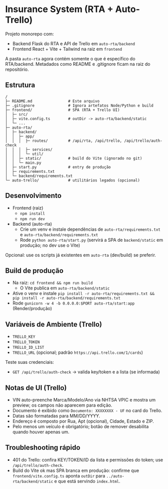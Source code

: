 # Insurance System (RTA + Auto-Trello)

Projeto monorepo com:
- Backend Flask do RTA e API de Trello em `auto-rta/backend`
- Frontend React + Vite + Tailwind na raiz em `frontend`

A pasta `auto-rta` agora contém somente o que é específico do RTA/backend. Metadados como README e .gitignore ficam na raiz do repositório.

## Estrutura

```
/
├─ README.md                # Este arquivo
├─ .gitignore               # Ignora artefatos Node/Python e build
├─ frontend/                # SPA (RTA + Trello UI)
│  ├─ src/
│  ├─ vite.config.ts        # outDir -> auto-rta/backend/static
│  └─ ...
├─ auto-rta/
│  ├─ backend/
│  │  ├─ app/
│  │  │  ├─ routes/         # /api/rta, /api/trello, /api/trello/auth-check
│  │  │  ├─ services/
│  │  │  └─ util/
│  │  ├─ static/            # build do Vite (ignorado no git)
│  │  └─ main.py
│  ├─ start.py              # entry de produção
│  ├─ requirements.txt
│  └─ backend/requirements.txt
└─ auto-trello/             # utilitários legados (opcional)
```

## Desenvolvimento

- Frontend (raiz)
  - `npm install`
  - `npm run dev`
- Backend (auto-rta)
  - Crie um venv e instale dependências de `auto-rta/requirements.txt` e `auto-rta/backend/requirements.txt`
  - Rode `python auto-rta/start.py` (servirá a SPA de `backend/static` em produção; no dev use o Vite)

Opcional: use os scripts já existentes em `auto-rta` (dev/build) se preferir.

## Build de produção

- Na raiz: `cd frontend && npm run build`
  - O Vite publica em `auto-rta/backend/static`
- Ative o venv e instale `pip install -r auto-rta/requirements.txt && pip install -r auto-rta/backend/requirements.txt`
- Rode `gunicorn -w 4 -b 0.0.0.0:$PORT auto-rta/start:app` (Render/produção)

## Variáveis de Ambiente (Trello)

- `TRELLO_KEY`
- `TRELLO_TOKEN`
- `TRELLO_ID_LIST`
- `TRELLO_URL` (opcional; padrão `https://api.trello.com/1/cards`)

Teste suas credenciais:
- `GET /api/trello/auth-check` → valida key/token e a lista (se informada)

## Notas de UI (Trello)

- VIN auto-preenche Marca/Modelo/Ano via NHTSA VPIC e mostra um preview; os campos não aparecem para edição.
- Documento é exibido como `Documento: XXXXXXXX - UF` no card do Trello.
- Datas são formatadas para MM/DD/YYYY.
- Endereço é composto por Rua, Apt (opcional), Cidade, Estado e ZIP.
- Pelo menos um veículo é obrigatório; botão de remover desabilita quando houver apenas um.

## Troubleshooting rápido

- 401 do Trello: confira KEY/TOKEN/ID da lista e permissões do token; use `/api/trello/auth-check`.
- Build do Vite ok mas SPA branca em produção: confirme que `frontend/vite.config.ts` aponta `outDir` para `../auto-rta/backend/static` e que está servindo `index.html`.
